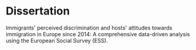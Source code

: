 # Dissertation
Immigrants' perceived discrimination and hosts' attitudes towards immigration in Europe since 2014: A comprehensive data-driven analysis using the European Social Survey (ESS).
